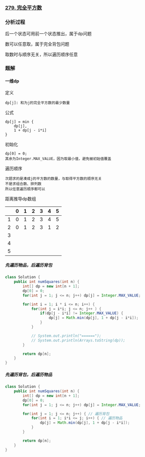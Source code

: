 ### [279. 完全平方数](https://leetcode.cn/problems/perfect-squares/)

### 分析过程

后一个状态可用前一个状态推出，属于dp问题

数可以任意取，属于完全背包问题

取数时与顺序无关，所以遍历顺序任意



### 题解

#### 一维dp

定义

```
dp[j]: 和为j的完全平方数的最少数量 
```

公式

```
dp[j] = min {
	dp[j],
	1 + dp[j - i*i]
}
```

初始化

```
dp[0] = 0;
其余为Integer.MAX_VALUE，因为取最小值，避免被初始值覆盖
```

遍历顺序

```
次题求的是凑成j的平方数的数量，与取得平方数的顺序无关
不是求组合数、排列数
所以任意遍历顺序都可以
```

距离推导dp数组

|      | 0    | 1    | 2    | 3    | 4    | 5    |
| ---- | ---- | ---- | ---- | ---- | ---- | ---- |
| 1    | 0    | 1    | 2    | 3    | 4    | 5    |
| 2    | 0    | 1    | 2    | 3    | 1    | 2    |
| 3    |      |      |      |      |      |      |
| 4    |      |      |      |      |      |      |
| 5    |      |      |      |      |      |      |

##### 先遍历物品，后遍历背包

```java
class Solution {
    public int numSquares(int n) {
        int[] dp = new int[n + 1];
        dp[0] = 0;
        for(int j = 1; j <= n; j++) dp[j] = Integer.MAX_VALUE;

        for(int i = 1; i * i <= n; i++) {
            for(int j = i*i; j <= n; j++ ) {
                if(dp[j - i*i] != Integer.MAX_VALUE) {
                    dp[j] = Math.min(dp[j], 1 + dp[j - i*i]);
                }
            }

            // System.out.println("======");
            // System.out.println(Arrays.toString(dp));
        }

        return dp[n];
    }
}
```

##### 先遍历背包，后遍历物品

```java
class Solution {
    public int numSquares(int n) {
        int[] dp = new int[n + 1];
        dp[0] = 0;
        for(int j = 1; j <= n; j++) dp[j] = Integer.MAX_VALUE;

        for(int j = 1; j <= n; j++) { // 遍历背包
            for(int i = 1; i*i <= j; i++) { // 遍历物品
                dp[j] = Math.min(dp[j], 1 + dp[j - i*i]);
            }
        }

        return dp[n];
    }
}
```